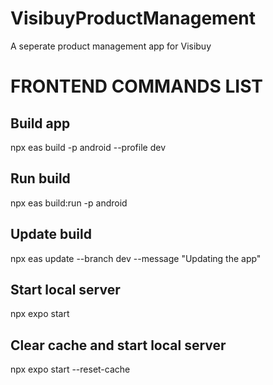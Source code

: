 # VisibuyProductManagement
A seperate product management app for Visibuy

# FRONTEND COMMANDS LIST
## Build app
npx eas build -p android --profile dev

## Run build
npx eas build:run -p android

## Update build
npx eas update --branch dev --message "Updating the app"

## Start local server
npx expo start

## Clear cache and start local server
npx expo start --reset-cache